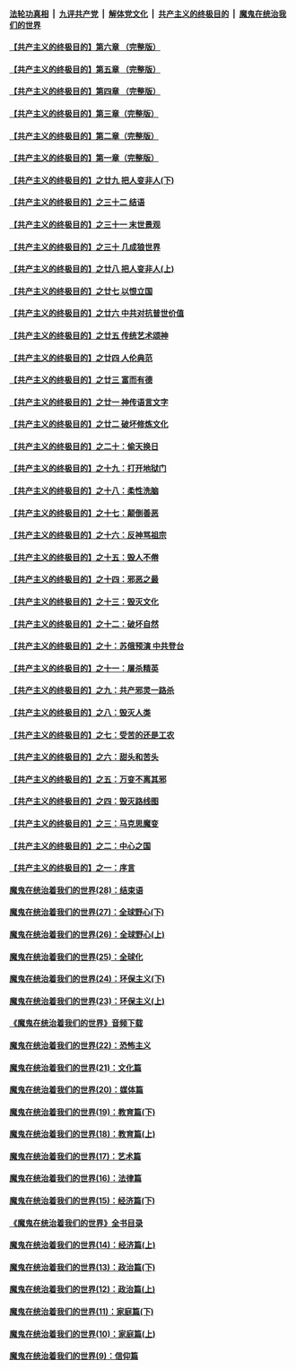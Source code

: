 

####  [法轮功真相](../../../../basic/blob/master/README.md?t=05151131) &nbsp;|&nbsp; [九评共产党](../../../../9ping.md/blob/master/README.md?t=05151131) &nbsp;|&nbsp; [解体党文化](../../../../jtdwh.md/blob/master/README.md?t=05151131)  &nbsp;|&nbsp; [共产主义的终极目的](../../../../gczydzjmd.md/blob/master/README.md?t=05151131) &nbsp;|&nbsp; [魔鬼在统治我们的世界](../../../../mgztzwmdsj.md/blob/master/README.md?t=05151131) 

#### [【共产主义的终极目的】第六章 （完整版）](../pages/nsc422/n11428913.md?t=05151131) 

#### [【共产主义的终极目的】第五章 （完整版）](../pages/nsc422/n11428912.md?t=05151131) 

#### [【共产主义的终极目的】第四章 （完整版）](../pages/nsc422/n11428907.md?t=05151131) 

#### [【共产主义的终极目的】第三章（完整版）](../pages/nsc422/n11428848.md?t=05151131) 

#### [【共产主义的终极目的】第二章（完整版）](../pages/nsc422/n11428831.md?t=05151131) 

#### [【共产主义的终极目的】第一章（完整版）](../pages/nsc422/n11417651.md?t=05151131) 

#### [【共产主义的终极目的】之廿九 把人变非人(下)](../pages/nsc422/n11344140.md?t=05151131) 

#### [【共产主义的终极目的】之三十二 结语](../pages/nsc422/n11360535.md?t=05151131) 

#### [【共产主义的终极目的】之三十一 末世景观](../pages/nsc422/n11351129.md?t=05151131) 

#### [【共产主义的终极目的】之三十 几成狼世界](../pages/nsc422/n11348280.md?t=05151131) 

#### [【共产主义的终极目的】之廿八 把人变非人(上)](../pages/nsc422/n11340492.md?t=05151131) 

#### [【共产主义的终极目的】之廿七 以恨立国](../pages/nsc422/n11336944.md?t=05151131) 

#### [【共产主义的终极目的】之廿六 中共对抗普世价值](../pages/nsc422/n11324785.md?t=05151131) 

#### [【共产主义的终极目的】之廿五 传统艺术颂神](../pages/nsc422/n11296396.md?t=05151131) 

#### [【共产主义的终极目的】之廿四 人伦典范](../pages/nsc422/n11296397.md?t=05151131) 

#### [【共产主义的终极目的】之廿三 富而有德](../pages/nsc422/n11283598.md?t=05151131) 

#### [【共产主义的终极目的】之廿一 神传语言文字](../pages/nsc422/n11263265.md?t=05151131) 

#### [【共产主义的终极目的】之廿二 破坏修炼文化](../pages/nsc422/n11245728.md?t=05151131) 

#### [【共产主义的终极目的】之二十：偷天换日](../pages/nsc422/n11238846.md?t=05151131) 

#### [【共产主义的终极目的】之十九：打开地狱门](../pages/nsc422/n11206376.md?t=05151131) 

#### [【共产主义的终极目的】之十八：柔性洗脑](../pages/nsc422/n11199994.md?t=05151131) 

#### [【共产主义的终极目的】之十七：颠倒善恶](../pages/nsc422/n11179782.md?t=05151131) 

#### [【共产主义的终极目的】之十六：反神骂祖宗](../pages/nsc422/n11166798.md?t=05151131) 

#### [【共产主义的终极目的】之十五：毁人不倦](../pages/nsc422/n11166792.md?t=05151131) 

#### [【共产主义的终极目的】之十四：邪恶之最](../pages/nsc422/n11150249.md?t=05151131) 

#### [【共产主义的终极目的】之十三：毁灭文化](../pages/nsc422/n11135227.md?t=05151131) 

#### [【共产主义的终极目的】之十二：破坏自然](../pages/nsc422/n11135214.md?t=05151131) 

#### [【共产主义的终极目的】之十：苏俄预演 中共登台](../pages/nsc422/n11118424.md?t=05151131) 

#### [【共产主义的终极目的】之十一：屠杀精英](../pages/nsc422/n11118442.md?t=05151131) 

#### [【共产主义的终极目的】之九：共产邪灵一路杀](../pages/nsc422/n11114139.md?t=05151131) 

#### [【共产主义的终极目的】之八：毁灭人类](../pages/nsc422/n11108503.md?t=05151131) 

#### [【共产主义的终极目的】之七：受苦的还是工农](../pages/nsc422/n11101809.md?t=05151131) 

#### [【共产主义的终极目的】之六：甜头和苦头](../pages/nsc422/n11096971.md?t=05151131) 

#### [【共产主义的终极目的】之五：万变不离其邪](../pages/nsc422/n11091285.md?t=05151131) 

#### [【共产主义的终极目的】之四：毁灭路线图](../pages/nsc422/n11086284.md?t=05151131) 

#### [【共产主义的终极目的】之三：马克思魔变](../pages/nsc422/n11061941.md?t=05151131) 

#### [【共产主义的终极目的】之二：中心之国](../pages/nsc422/n11047728.md?t=05151131) 

#### [【共产主义的终极目的】之一：序言](../pages/nsc422/n11086077.md?t=05151131) 

#### [魔鬼在统治着我们的世界(28)：结束语](../pages/nsc422/n10936246.md?t=05151131) 

#### [魔鬼在统治着我们的世界(27)：全球野心(下)](../pages/nsc422/n10928319.md?t=05151131) 

#### [魔鬼在统治着我们的世界(26)：全球野心(上)](../pages/nsc422/n10900318.md?t=05151131) 

#### [魔鬼在统治着我们的世界(25)：全球化](../pages/nsc422/n10788205.md?t=05151131) 

#### [魔鬼在统治着我们的世界(24)：环保主义(下)](../pages/nsc422/n10695307.md?t=05151131) 

#### [魔鬼在统治着我们的世界(23)：环保主义(上)](../pages/nsc422/n10688613.md?t=05151131) 

#### [《魔鬼在统治着我们的世界》音频下载](../pages/nsc422/n10635553.md?t=05151131) 

#### [魔鬼在统治着我们的世界(22)：恐怖主义](../pages/nsc422/n10614727.md?t=05151131) 

#### [魔鬼在统治着我们的世界(21)：文化篇](../pages/nsc422/n10597706.md?t=05151131) 

#### [魔鬼在统治着我们的世界(20)：媒体篇](../pages/nsc422/n10586579.md?t=05151131) 

#### [魔鬼在统治着我们的世界(19)：教育篇(下)](../pages/nsc422/n10564808.md?t=05151131) 

#### [魔鬼在统治着我们的世界(18)：教育篇(上)](../pages/nsc422/n10526970.md?t=05151131) 

#### [魔鬼在统治着我们的世界(17)：艺术篇](../pages/nsc422/n10499093.md?t=05151131) 

#### [魔鬼在统治着我们的世界(16)：法律篇](../pages/nsc422/n10485969.md?t=05151131) 

#### [魔鬼在统治着我们的世界(15)：经济篇(下)](../pages/nsc422/n10469975.md?t=05151131) 

#### [《魔鬼在统治着我们的世界》全书目录](../pages/nsc422/n10464261.md?t=05151131) 

#### [魔鬼在统治着我们的世界(14)：经济篇(上)](../pages/nsc422/n10457370.md?t=05151131) 

#### [魔鬼在统治着我们的世界(13)：政治篇(下)](../pages/nsc422/n10448270.md?t=05151131) 

#### [魔鬼在统治着我们的世界(12)：政治篇(上)](../pages/nsc422/n10444576.md?t=05151131) 

#### [魔鬼在统治着我们的世界(11)：家庭篇(下)](../pages/nsc422/n10440961.md?t=05151131) 

#### [魔鬼在统治着我们的世界(10)：家庭篇(上)](../pages/nsc422/n10435448.md?t=05151131) 

#### [魔鬼在统治着我们的世界(9)：信仰篇](../pages/nsc422/n10432159.md?t=05151131) 

